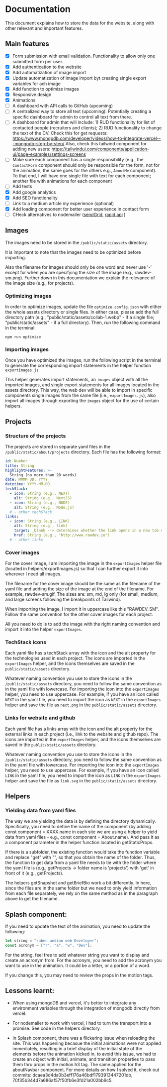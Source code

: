 # Documentation

This document explains how to store the data for the website, along with other
relevant and important features.

## Main features

- [x] Form submission with email validation. Functionality to allow
      only one submitted form per user.
- [x] Add authentication to the website
- [x] Add automatization of image import
- [x] Update automatization of image import byt creating single export variables
      for ach image
- [x] Add function to optimize images
- [x] Responsive design
- [x] Animations
- [ ] A dashboard with API calls to GitHub (upcoming)
- [ ] A centralized way to store all text (upcoming). Potentially creating a
      specific dashboard for admin to control all text from there.
- [ ] A dashboard for admin that will include: 1) RUD functionality for list of
      contacted people (recruiters and clients); 2) RUD functionality to change the
      text of the CV.
      Check this for get requests:
      https://www.mongodb.com/developer/videos/how-to-integrate-vercel---mongodb-step-by-step/
      Also, check this tailwind component for adding new users: https://tailwindui.com/components/application-ui/page-examples/settings-screens
- [ ] Make sure each component has a single responsibility (e.g., the
      `ContactForm` component should only be responsible for the form, not for
      the animation, the same goes for the others e.g., `AboutMe` component). To
      that end, I will have one single file with text for each component;
      another file with animations for each component
- [ ] Add tests
- [x] Add google analytics
- [x] Add SEO functionality
- [ ] Link to a medium article my experience (optional)
- [x] Add loading component for better user experience in contact form
- [ ] CHeck alternatives to nodemailer
      ([sendGrid](https://docs.sendgrid.com/for-developers/sending-email/api-getting-started),
      [rapid api](https://rapidapi.com/tobidaramola77/api/mail-man/) )

## Images

The images need to be stored in the `/public/static/assets` directory.

It is important to note that the images need to be optimized before importing.

Also the filename for images should only be one word and never use '-' except
for when you are specifying the size of the image (e.g., rawdev-sm.png). Further
down in this documentation we explain the relevance of the image size (e.g., for projects).

### Optimizing images

In order to optimize images, update the file `optimize.config.json` with either
the whole assets directory or single files. In either case, please add the full
directory path (e.g., "public/static/assets/collab-1.webp" - if a single file;
"public/static/assets" - if a full directory). Then, run the following command
in the terminal:

```
npm run optimize
```

### Importing images

Once you have optimized the images, run the following script in the terminal to
generate the corresponding import statements in the helper function
`exportImages.js`

This helper generates import statements, an `images` object with all the
imported images, and single export statements for all images located in the
assets directory. This way, the web dev will be able to import in specific
components single images from the same file (i.e., `exportImages.js`), also
import all images through exporting the `images` object for the use of certain helpers.

## Projects

### Structure of the projects

The projects are stored in separate yaml files in the
`/public/static/about/projects` directory. Each file has the following format:

```yaml
id: Number
title: String
highlightFeatures: >-
  String (no more than 20 words)
date: MMMM DD, YYYY
datetime: YYYY-MM-DD
techStack:
  - icon: String (e.g., NEXT)
    alt: String (e.g., NextJS)
  - icon: String (e.g., NODE)
    alt: String (e.g., Node.js)
  # - other techSTack
links:
  - icon: String (e.g., LINK)
    alt: String (e.g., link)
    target: _blank --> determines whether the link opens in a new tab or not (if this not an internal link, it should open in a new tab)
    href: String (e.g., "http://www.rawdev.io")
  # - other links
```

### Cover images

For the cover image, I am importing the image in the `exportImages` helper file
(located in helpers/exportImages.js) so that I can further export it into
wherever I need all images.

The filename for the cover image should be the same as the filename of the yaml
file and adding the size of the image at the end of the filename. For example,
rawdev-sm.gif. The sizes are: sm, md, lg only (for small, medium, and large
screens following the breakpoints of Tailwind).

When importing the image, I import it in uppercase like this "RAWDEV_SM". Follow
the same convention for the other cover images for each project.

All you need to do is to add the image with the right naming convention and
import it into the helper `exportImages`.

### TechStack icons

Each yaml file has a techStack array with the icon and the alt property for
the technologies used in each project. The icons are imported in the
`exportImages` helper, and the icons themselves are saved in the
`public/static/assets` directory.

Whatever naming convention you use to store the icons
in the `/public/static/assets` directory, you need to follow the same convention
as in the yaml file with lowercase. For importing the icon into the
`exportImages` helper, you need to use uppercase. For example, if you have an
icon called `NEXT` in the yaml file, you need to import the icon as `NEXT` in
the `exportImages` helper and save the file as `next.png` in the
`public/static/assets` directory.

### Links for website and github

Each yaml file has a links array with the icon and the alt property for
the external links in each project (i.e., link to the website and github repo). The icons are imported in the
`exportImages` helper, and the icons themselves are saved in the
`public/static/assets` directory.

Whatever naming convention you use to store the icons
in the `/public/static/assets` directory, you need to follow the same convention
as in the yaml file with lowercase. For importing the icon into the
`exportImages` helper, you need to use uppercase. For example, if you have an
icon called `LINK` in the yaml file, you need to import the icon as `LINK` in
the `exportImages` helper and save the file as `link.svg` in the
`public/static/assets` directory.

## Helpers

### Yielding data from yaml files

The way we are yielding the data is by defining the directory dynamically.
Specifically, you need to define the name of the component (by adding const
component = XXXX.name in each site we are using a helper to yield data from
yaml files - e.g., const component = About.name). And pass it as a component
parameter in the helper function located in getStaticProps.

If there is a subfolder, the existing function would take the function variable
and replace "get" with "", so that you obtain the name of the folder. Thus, the
function to get data from a yaml file needs to tie with the folder where the
yaml file is (e.g., getProjects -> folder name is 'projects') with 'get' in
front of it (e.g., getProjects).

The helpers getSnapshot and getBriefBio work a bit differently. In here, since
the files are in the same folder but we need to only yield information from each
file separately, we rely on the same method as in the paragraph above to get the filename.

## Splash component:

If you need to update the text of the animation, you need to update the
following:

```javascript
let string = "ruben andino web Developer";
const acronym = ["r", "a", "w", "Dev"];
```

For the string, feel free to add whatever string you want to display and create
an acronym from. For the acronym, you need to add the acronym you want to use in
the animation. It could be a letter, or a portion of a word.

If you change this, you may need to review the props in the motion tags.

## Lessons learnt:

- When using mongoDB and vercel, it's better to integrate any environment
  variables through the integration of mongodb directly from vercel.

- For nodemailer to work with vercel, I had to turn the transport into a
  promise. See code in the helpers directory.

- In Splash component, there was a flickering issue when reloading the site.
  This was happening becasue the initial animations were
  not applied immediately, resulting in a brief display of the initial state of
  the elements before the animation kicked in. to avoid this issue, we had to
  create an object with initial, animate, and transition properties to pass them
  thru props in the motion.h3 tag. The same applied for the aboutNavbar
  component. For more details on how I solved it, check out commits:
  dcaea3d4da0b3eff176a46bdf1793913447201db, 70f35b344d7a686af57f50fb6e3fd21a002bb9c5.
